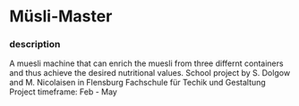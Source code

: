 # Müsli-Master

### description

A muesli machine that can enrich the muesli from three differnt containers and thus achieve the desired nutritional values.
School project by S. Dolgow and M. Nicolaisen in Flensburg Fachschule für Techik und Gestaltung
Project timeframe: Feb - May
